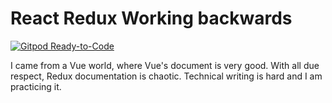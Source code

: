 # React Redux Working backwards

[![Gitpod Ready-to-Code](https://img.shields.io/badge/Gitpod-Ready--to--Code-blue?logo=gitpod)](https://gitpod.io/#https://github.com/VincentSJM/react-redux-working-backwards)

I came from a Vue world, where Vue's document is very good. With all due
respect, Redux documentation is chaotic. Technical writing is hard and I am
practicing it.
